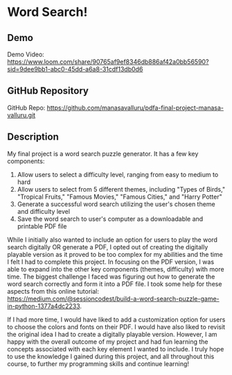 # Word Search!

## Demo
Demo Video: <https://www.loom.com/share/90765af9ef8346db886af42a0bb56590?sid=9dee9bb1-abc0-45dd-a6a8-31cdf13db0d6>

## GitHub Repository
GitHub Repo: <https://github.com/manasavalluru/pdfa-final-project-manasa-valluru.git>

## Description
My final project is a word search puzzle generator. It has a few key components:
1. Allow users to select a difficulty level, ranging from easy to medium to hard
2. Allow users to select from 5 different themes, including "Types of Birds," "Tropical Fruits," "Famous Movies," "Famous Cities," and "Harry Potter"
3. Generate a successful word search utilizing the user's chosen theme and difficulty level
4. Save the word search to user's computer as a downloadable and printable PDF file

While I initially also wanted to include an option for users to play the word search digitally OR generate a PDF, I opted out of creating the digitally 
playable version as it proved to be too complex for my abilities and the time I felt I had to complete this project. In focusing on the PDF version, I was
able to expand into the other key components (themes, difficulty) with more time. The biggest challenge I faced was figuring out how to generate the word
search correctly and form it into a PDF file. I took some help for these aspects from this online tutorial: <https://medium.com/@sessioncodest/build-a-word-search-puzzle-game-in-python-1377a4dc2233>.

If I had more time, I would have liked to add a customization option for users to choose the colors and fonts on their PDF. I would have also liked to revisit
the original idea I had to create a digitally playable version. However, I am happy with the overall outcome of my project and had fun learning the concepts 
associated with each key element I wanted to include. I truly hope to use the knowledge I gained during this project, and all throughout this course, to further 
my programming skills and continue learning!
